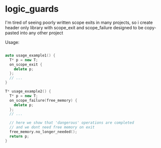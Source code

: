 # logic_guards
I'm tired of seeing poorly written scope exits in many projects, so i create header only library with scope_exit and scope_failure designed to be copy-pasted into any other project

Usage:

```C++

auto usage_example1() {
  T* p = new T;
  on_scope_exit {
    delete p;
  };
  // ...
}

T* usage_example2() {
  T* p = new T;
  on_scope_failure(free_memory) {
    delete p;
  };
  // ...

  // here we show that 'dangerous' operations are completed
  // and we dont need free memory on exit
  free_memory.no_longer_needed();
  return p;
}

```

